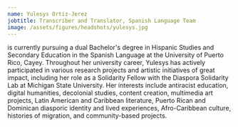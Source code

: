 ```yaml
---
name: Yulesys Ortiz-Jerez
jobtitle: Transcriber and Translator, Spanish Language Team
image: /assets/figures/headshots/yulesys.jpg
---
```

is currently pursuing a dual Bachelor's degree in Hispanic Studies and Secondary Education in the Spanish Language at the University of Puerto Rico, Cayey. Throughout her university career, Yulesys has actively participated in various research projects and artistic initiatives of great impact, including her role as a Solidarity Fellow with the Diaspora Solidarity Lab at Michigan State University. Her interests include antiracist education, digital humanities, decolonial studies, content creation, multimedia art projects, Latin American and Caribbean literature, Puerto Rican and Dominican diasporic identity and lived experiences, Afro-Caribbean culture, histories of migration, and community-based projects.